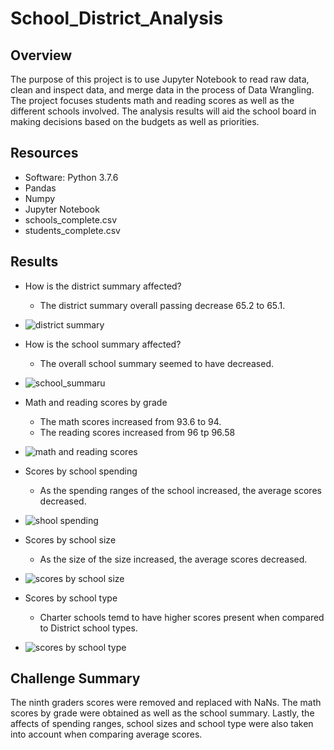 # School_District_Analysis

## Overview 
The purpose of this project is to use Jupyter Notebook to read raw data, clean and inspect data, and merge data in the process of Data Wrangling. The project focuses students math and reading scores as well as the different schools involved. The analysis results will aid the school board in making decisions based on the budgets as well as priorities. 

## Resources

- Software: Python 3.7.6
- Pandas
- Numpy
- Jupyter Notebook
- schools_complete.csv
- students_complete.csv

## Results

- How is the district summary affected?
  - The district summary overall passing decrease 65.2 to 65.1.

- ![district summary](https://user-images.githubusercontent.com/95547517/150717187-9c0c1ec6-7d3f-4eb7-ba33-b87ab65259d1.PNG)

- How is the school summary affected?
  - The overall school summary seemed to have decreased. 

- ![school_summaru](https://user-images.githubusercontent.com/95547517/150716355-449d5245-f8ac-47a8-a450-81903892454d.PNG)

- Math and reading scores by grade
  - The math scores increased from 93.6 to 94.
  - The reading scores increased from 96 tp 96.58
- ![math and reading scores](https://user-images.githubusercontent.com/95547517/150716585-229d4e6e-aa7f-4c87-a388-13aa5ffa3a28.PNG)
  
- Scores by school spending
  - As the spending ranges of the school increased, the average scores decreased.
- ![shool spending](https://user-images.githubusercontent.com/95547517/150716865-17ff2fe5-fd54-42bf-bc80-11251e074956.PNG)

- Scores by school size
  - As the size of the size increased, the average scores decreased. 
- ![scores by school size](https://user-images.githubusercontent.com/95547517/150701515-138c7770-9872-4150-8627-ddcef30a1ff1.PNG)
  
- Scores by school type
  - Charter schools temd to have higher scores present when compared to District school types. 
- ![scores by school type](https://user-images.githubusercontent.com/95547517/150701216-bb67b613-8a6d-4155-ab29-429b99fa6088.PNG)

## Challenge Summary

The ninth graders scores were removed and replaced with NaNs. The math scores by grade were obtained as well as the school summary. Lastly, the affects of spending ranges, school sizes and school type were also taken into account when comparing average scores. 
